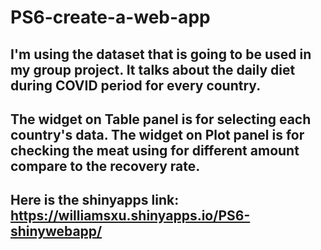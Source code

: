 # PS6-create-a-web-app
## I'm using the dataset that is going to be used in my group project. It talks about the daily diet during COVID period for every country. 
## The widget on Table panel is for selecting each country's data. The widget on Plot panel is for checking the meat using for different amount compare to the recovery rate. 
## Here is the shinyapps link: https://williamsxu.shinyapps.io/PS6-shinywebapp/
